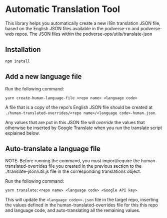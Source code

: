# Automatic Translation Tool

This library helps you automatically create a new i18n translation JSON file, based on the English JSON files available in the podverse-rn and podverse-web repos. The JSON files within the podverse-ops/utils/translate-json 

## Installation

`npm install`

## Add a new language file

Run the following command:

`yarn create-human-language-file <repo name> <language code>`

A file that is a copy of the repo's English JSON file should be created at `./human-translated-overrides/<repo name>/<language code>-human.json`.

Any values that are put in this JSON file will *override* the values that otherwise be inserted by Google Translate when you run the translate script explained below.

## Auto-translate a language file

NOTE: Before running the command, you must import/require the human-translated-overrides file you created in the previous section to the ./translate-json/util.js file in the corresponding translations object.

Run the following command:

`yarn translate:<repo name> <language code> <Google API key>`

This will update the `<language code>>.json` file in the target repo, inserting the values defined in the human-translated-overrides file for this this repo and language code, and auto-translating all the remaining values.
